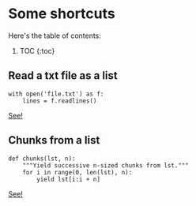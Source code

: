# Some shortcuts

Here's the table of contents:

1. TOC
{:toc}

## Read a txt file as a list

```
with open('file.txt') as f:
    lines = f.readlines()
```

[See!](https://notyet/)


## Chunks from a list

```
def chunks(lst, n):
    """Yield successive n-sized chunks from lst."""
    for i in range(0, len(lst), n):
        yield lst[i:i + n]
```

[See!](https://stackoverflow.com/a/312464)



